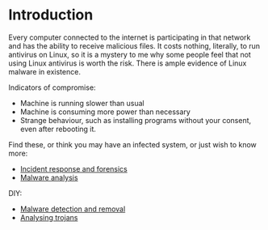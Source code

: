 # Introduction

Every computer connected to the internet is participating in that network and has the ability to receive malicious 
files. It costs nothing, literally, to run antivirus on Linux, so it is a mystery to me why some people feel that not 
using Linux antivirus is worth the risk. There is ample evidence of Linux malware in existence.

Indicators of compromise:

* Machine is running slower than usual
* Machine is consuming more power than necessary
* Strange behaviour, such as installing programs without your consent, even after rebooting it.

Find these, or think you may have an infected system, or just wish to know more:

* [Incident response and forensics](blue-dfir:index)
* [Malware analysis](blue-malware:index)

DIY:

* [Malware detection and removal](clean-machine.md)
* [Analysing trojans](analysing-trojans.md)

